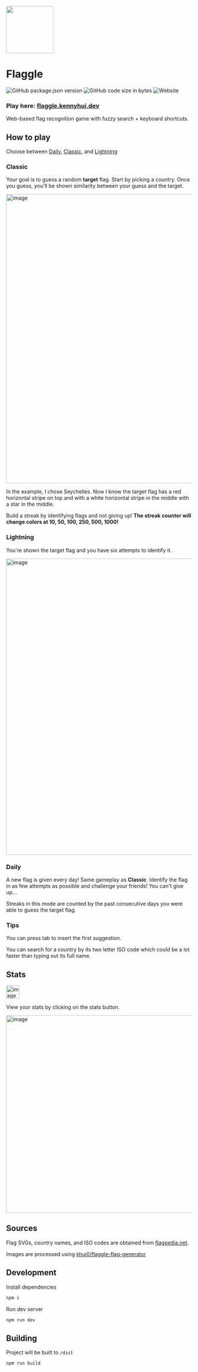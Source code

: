 <img src="https://github.com/khui0/flaggle/assets/101839505/74edb39b-2f66-4a2e-a203-722aeed80353" height=128>

# Flaggle

![GitHub package.json version](https://img.shields.io/github/package-json/v/khui0/flaggle?color=%23366aed)
![GitHub code size in bytes](https://img.shields.io/github/languages/code-size/khui0/flaggle?color=%23366aed)
![Website](https://img.shields.io/website?url=https%3A%2F%2Fflaggle.kennyhui.dev%2F&color=%23366aed)

### Play here: [flaggle.kennyhui.dev](https://flaggle.kennyhui.dev/)

Web-based flag recognition game with fuzzy search + keyboard shortcuts.

## How to play

Choose between [Daily](#daily), [Classic](#classic), and [Lightning](#lightning)

### Classic

Your goal is to guess a random **target** flag. Start by picking a country. Once you guess, you'll be shown similarity between your guess and the target.

<img width="783" alt="image" src="https://github.com/khui0/flaggle/assets/101839505/405f8fa9-84c1-404f-a02f-fadd559f5f00">

In the example, I chose Seychelles. Now I know the target flag has a red horizontal stripe on top and with a white horizontal stripe in the middle with a star in the middle.

Build a streak by identifying flags and not giving up! **The streak counter will change colors at 10, 50, 100, 250, 500, 1000!**

### Lightning

You're shown the target flag and you have six attempts to identify it. 

<img width="802" alt="image" src="https://github.com/khui0/flaggle/assets/101839505/78de92e6-e153-4d9d-9c00-1198ee2e64d0">

### Daily

A new flag is given every day! Same gameplay as **Classic**. Identify the flag in as few attempts as possible and challenge your friends! You can't give up...

Streaks in this mode are counted by the past consecutive days you were able to guess the target flag.

### Tips

You can press tab to insert the first suggestion.

You can search for a country by its two letter ISO code which could be a lot faster than typing out its full name.

## Stats

<img width="36" alt="image" src="https://github.com/khui0/flaggle/assets/101839505/c090f0d0-5fa5-4bc6-b0fe-12360dbea5fc">

View your stats by clicking on the stats button.

<img width="535" alt="image" src="https://github.com/user-attachments/assets/77ba1c74-bf89-452a-a13a-f559ae6f6bda">

## Sources

Flag SVGs, country names, and ISO codes are obtained from [flagpedia.net](https://flagpedia.net/).

Images are processed using [khui0/flaggle-flag-generator](https://github.com/khui0/flaggle-flag-generator)

## Development

Install dependencies

```bash
npm i
```

Run dev server

```bash
npm run dev
```

## Building

Project will be built to `/dist`

```bash
npm run build
```
